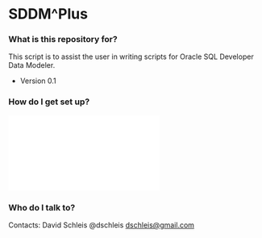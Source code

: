 # SDDM^Plus #

### What is this repository for? ###

This script is to assist the user in writing scripts for Oracle SQL Developer Data Modeler.

 * Version 0.1

### How do I get set up? ###

![Please see the documentation](docs/README.md)


### Who do I talk to? ###

Contacts: David Schleis
@dschleis
dschleis@gmail.com
